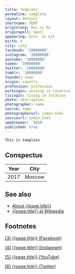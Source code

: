 ```yaml
---
title: Template
permalink: template
layout: default
shortname: TEMP
originlang: Rus or En
originspell: Spell
appearing: born  or est
birth: 0
city: city
facebook: '10000000'
instagram: '10000000'
youtube: '10000000'
vimeo: '10000000'
twitter: '10000000'
tumblr: '10000000'
founder: name
origin: country
profession: profession
workingin: working in location
livingin: living in location
photo: description
photographer: name
source: name
photographerurl: index.html
sourceurl: index.html
updateyear: '2018'
published: true
---
```


`This is template`

## Сonspectus

|Year|City|
|-|-|
|2017|Moscow|

## See also

+ [About {{page.title}}](index)
+ [{{page.title}} at Wikipedia](index)

## Footnotes

[[3]](#a3) <span id="f3"></span> [{{page.title}} (Facebook)](index)

[[4]](#a4) <span id="f4"></span> [{{page.title}} (Instagram)](index)

[[5]](#a5) <span id="f5"></span> [{{page.title}} (YouTube)](index)

[[6]](#a6) <span id="f6"></span> [{{page.title}} (Twitter)](index)
